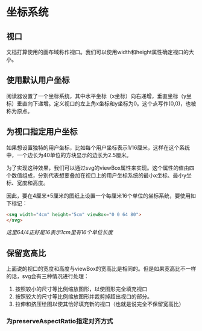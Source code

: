 # 坐标系统

## 视口

文档打算使用的画布域称作视口。我们可以使用width和height属性确定视口的大小。

## 使用默认用户坐标

阅读器设置了一个坐标系统，其中水平坐标（x坐标）向右递增，垂直坐标（y坐标）垂直向下递增。定义视口的左上角x坐标和y坐标为0。这个点写作(0,0)，也被称为原点。

## 为视口指定用户坐标

如果想设置独特的用户坐标，比如每个用户坐标表示1/16厘米，这样在这个系统中，一个边长为40单位的方块显示的边长为2.5厘米。

为了实现这种效果，我们可以通过svg的viewBox属性来实现。这个属性的值由四个数值组成，分别代表想要叠加在视口上的用户坐标系统的最小x坐标、最小y坐标、宽度和高度。

因此，要在4厘米*5厘米的图纸上设置一个每厘米16个单位的坐标系统，要使用如下标记：

``` html
<svg width="4cm" height="5cm" viewBox="0 0 64 80">
</svg>
```

*这里64/4正好是16表示1cm里有16个单位长度*

## 保留宽高比

上面说的视口的宽度和高度与viewBox的宽高比是相同的。但是如果宽高比不一样的话，svg会有三种情况进行处理：

1. 按照较小的尺寸等比例缩放图形，以使图形完全填充视口
2. 按照较大的尺寸等比例缩放图形并裁剪掉超出视口的部分。
3. 拉伸和挤压绘图以使其恰好填充新的视口（也就是说完全不保留宽高比）

### 为preserveAspectRatio指定对齐方式


